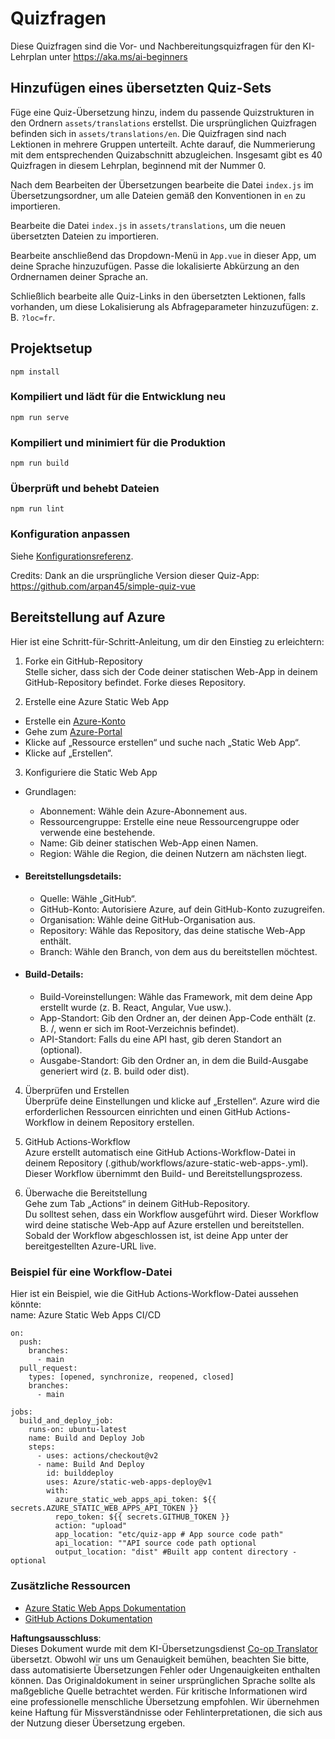 <!--
CO_OP_TRANSLATOR_METADATA:
{
  "original_hash": "d699cf8509f74baa5b0b838de5cf0662",
  "translation_date": "2025-08-24T09:45:20+00:00",
  "source_file": "etc/quiz-app/README.md",
  "language_code": "de"
}
-->
# Quizfragen

Diese Quizfragen sind die Vor- und Nachbereitungsquizfragen für den KI-Lehrplan unter https://aka.ms/ai-beginners

## Hinzufügen eines übersetzten Quiz-Sets

Füge eine Quiz-Übersetzung hinzu, indem du passende Quizstrukturen in den Ordnern `assets/translations` erstellst. Die ursprünglichen Quizfragen befinden sich in `assets/translations/en`. Die Quizfragen sind nach Lektionen in mehrere Gruppen unterteilt. Achte darauf, die Nummerierung mit dem entsprechenden Quizabschnitt abzugleichen. Insgesamt gibt es 40 Quizfragen in diesem Lehrplan, beginnend mit der Nummer 0.

Nach dem Bearbeiten der Übersetzungen bearbeite die Datei `index.js` im Übersetzungsordner, um alle Dateien gemäß den Konventionen in `en` zu importieren.

Bearbeite die Datei `index.js` in `assets/translations`, um die neuen übersetzten Dateien zu importieren.

Bearbeite anschließend das Dropdown-Menü in `App.vue` in dieser App, um deine Sprache hinzuzufügen. Passe die lokalisierte Abkürzung an den Ordnernamen deiner Sprache an.

Schließlich bearbeite alle Quiz-Links in den übersetzten Lektionen, falls vorhanden, um diese Lokalisierung als Abfrageparameter hinzuzufügen: z. B. `?loc=fr`.

## Projektsetup

```
npm install
```

### Kompiliert und lädt für die Entwicklung neu

```
npm run serve
```

### Kompiliert und minimiert für die Produktion

```
npm run build
```

### Überprüft und behebt Dateien

```
npm run lint
```

### Konfiguration anpassen

Siehe [Konfigurationsreferenz](https://cli.vuejs.org/config/).

Credits: Dank an die ursprüngliche Version dieser Quiz-App: https://github.com/arpan45/simple-quiz-vue

## Bereitstellung auf Azure

Hier ist eine Schritt-für-Schritt-Anleitung, um dir den Einstieg zu erleichtern:

1. Forke ein GitHub-Repository  
Stelle sicher, dass sich der Code deiner statischen Web-App in deinem GitHub-Repository befindet. Forke dieses Repository.

2. Erstelle eine Azure Static Web App  
- Erstelle ein [Azure-Konto](http://azure.microsoft.com)  
- Gehe zum [Azure-Portal](https://portal.azure.com)  
- Klicke auf „Ressource erstellen“ und suche nach „Static Web App“.  
- Klicke auf „Erstellen“.

3. Konfiguriere die Static Web App  
- Grundlagen:  
  - Abonnement: Wähle dein Azure-Abonnement aus.  
  - Ressourcengruppe: Erstelle eine neue Ressourcengruppe oder verwende eine bestehende.  
  - Name: Gib deiner statischen Web-App einen Namen.  
  - Region: Wähle die Region, die deinen Nutzern am nächsten liegt.

- #### Bereitstellungsdetails:  
  - Quelle: Wähle „GitHub“.  
  - GitHub-Konto: Autorisiere Azure, auf dein GitHub-Konto zuzugreifen.  
  - Organisation: Wähle deine GitHub-Organisation aus.  
  - Repository: Wähle das Repository, das deine statische Web-App enthält.  
  - Branch: Wähle den Branch, von dem aus du bereitstellen möchtest.

- #### Build-Details:  
  - Build-Voreinstellungen: Wähle das Framework, mit dem deine App erstellt wurde (z. B. React, Angular, Vue usw.).  
  - App-Standort: Gib den Ordner an, der deinen App-Code enthält (z. B. /, wenn er sich im Root-Verzeichnis befindet).  
  - API-Standort: Falls du eine API hast, gib deren Standort an (optional).  
  - Ausgabe-Standort: Gib den Ordner an, in dem die Build-Ausgabe generiert wird (z. B. build oder dist).

4. Überprüfen und Erstellen  
Überprüfe deine Einstellungen und klicke auf „Erstellen“. Azure wird die erforderlichen Ressourcen einrichten und einen GitHub Actions-Workflow in deinem Repository erstellen.

5. GitHub Actions-Workflow  
Azure erstellt automatisch eine GitHub Actions-Workflow-Datei in deinem Repository (.github/workflows/azure-static-web-apps-<name>.yml). Dieser Workflow übernimmt den Build- und Bereitstellungsprozess.

6. Überwache die Bereitstellung  
Gehe zum Tab „Actions“ in deinem GitHub-Repository.  
Du solltest sehen, dass ein Workflow ausgeführt wird. Dieser Workflow wird deine statische Web-App auf Azure erstellen und bereitstellen.  
Sobald der Workflow abgeschlossen ist, ist deine App unter der bereitgestellten Azure-URL live.

### Beispiel für eine Workflow-Datei

Hier ist ein Beispiel, wie die GitHub Actions-Workflow-Datei aussehen könnte:  
name: Azure Static Web Apps CI/CD  
```
on:
  push:
    branches:
      - main
  pull_request:
    types: [opened, synchronize, reopened, closed]
    branches:
      - main

jobs:
  build_and_deploy_job:
    runs-on: ubuntu-latest
    name: Build and Deploy Job
    steps:
      - uses: actions/checkout@v2
      - name: Build And Deploy
        id: builddeploy
        uses: Azure/static-web-apps-deploy@v1
        with:
          azure_static_web_apps_api_token: ${{ secrets.AZURE_STATIC_WEB_APPS_API_TOKEN }}
          repo_token: ${{ secrets.GITHUB_TOKEN }}
          action: "upload"
          app_location: "etc/quiz-app # App source code path"
          api_location: ""API source code path optional
          output_location: "dist" #Built app content directory - optional
```

### Zusätzliche Ressourcen  
- [Azure Static Web Apps Dokumentation](https://learn.microsoft.com/azure/static-web-apps/getting-started)  
- [GitHub Actions Dokumentation](https://docs.github.com/actions/use-cases-and-examples/deploying/deploying-to-azure-static-web-app)  

**Haftungsausschluss**:  
Dieses Dokument wurde mit dem KI-Übersetzungsdienst [Co-op Translator](https://github.com/Azure/co-op-translator) übersetzt. Obwohl wir uns um Genauigkeit bemühen, beachten Sie bitte, dass automatisierte Übersetzungen Fehler oder Ungenauigkeiten enthalten können. Das Originaldokument in seiner ursprünglichen Sprache sollte als maßgebliche Quelle betrachtet werden. Für kritische Informationen wird eine professionelle menschliche Übersetzung empfohlen. Wir übernehmen keine Haftung für Missverständnisse oder Fehlinterpretationen, die sich aus der Nutzung dieser Übersetzung ergeben.